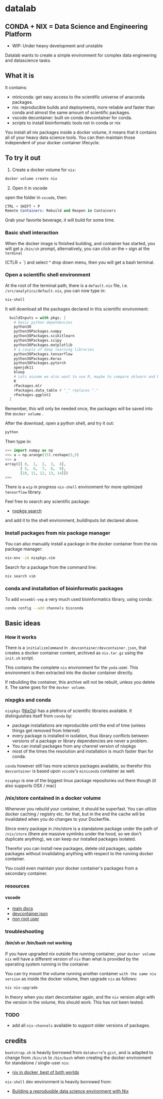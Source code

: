 # datalab

## CONDA + NIX = Data Science and Engineering Platform

- WIP: Under heavy development and unstable

Datalab wants to create a simple environment for complex data engineering
and datascience tasks.

## What it is

It contains:

- miniconda: get easy access to the scientific universe of anaconda packages.
- nix: reproducible builds and deployments, more reliable and faster than conda and almost
  the same amount of scientific packages.
- vscode decontainer: built on conda devcontainer for conda.
- scripts to install bioinformatic tools not in conda or nix

You install all nix packages inside a docker volume, it means that it contains
all of your heavy data science tools. You can then maintain those independent of your
docker container lifecycle.

## To try it out

1. Create a docker volume for `nix`:

```bash
docker volume create nix
```

2. Open it in vscode

open the folder in `vscode`, then:

```s
CTRL + SHIFT + P
Remote Containers: Rebuild and Reopen in Containers
```

Grab your favorite beverage, it will build for some time.

### Basic shell interaction

When the docker image is finished building, and container has started,
you will get a `/bin/sh` prompt,
alternatively, you can click on the `+` sign at the `terminal`

(CTLR + \`) and select ^ drop down menu, then you will get a bash terminal.

### Open a scientific shell environment

At the root of the terminal path, there is a `default.nix` file, i.e.
`/src/analytics/default.nix`, you can now type in:

```bash
nix-shell
```

It will download all the packages declared in this scientific environment:

```nix
  buildInputs = with pkgs; [
    # basic python dependencies
    python38
    python38Packages.numpy
    python38Packages.scikitlearn
    python38Packages.scipy
    python38Packages.matplotlib
    # a couple of deep learning libraries
    python38Packages.tensorflow
    python38Packages.Keras
    python38Packages.pytorch
    openjdk11
    bloop
    # Lets assume we also want to use R, maybe to compare sklearn and R models
    R
    rPackages.mlr
    rPackages.data_table # "_" replaces "."
    rPackages.ggplot2
  ]
```

Remember, this will only be needed once, the packages will be saved into the `docker volume` .

After the download, open a python shell, and try it out:

```bash
python
```

Then type in:

```python
>>> import numpy as np
>>> a = np.arange(15).reshape(3,5)
>>> a
array([[ 0,  1,  2,  3,  4],
       [ 5,  6,  7,  8,  9],
       [10, 11, 12, 13, 14]])
>>>
```

There is a `wip` in progress `nix-shell` environment for more optimized
`tensorflow` library.

Feel free to search any scientific package:

- [nxpkgs search](https://search.nixos.org/packages)

and add it to the shell environment, buildInputs list declared above.

### Install packages from nix package manager

You can also manually install a package in the docker container from the nix package manager:

```bash
nix-env -iA nixpkgs.vim
```

Search for a package from the command line:

```bash
nix search vim
```

### conda and installation of bioinformatic packages

To add `ensembl-vep` a very much used bioinformatics library, using
conda:

```bash
conda config --add channels bioconda
```

## Basic ideas

### How it works

There is a `initializeCommand` in `.devcontainer/devcontainer.json`, that creates a
docker container content, archived as `nix.tar.gz` using the `init.sh` script.

This contains the complete `nix` environment for the `yoda` user. This environment is
then extracted into the docker container directly.

If rebuilding the container, this archive will not be rebuilt, unless you delete it.
The same goes for the `docker volume`.

### nixpgks and conda

`nixpkgs` ([NixOs](https://nixos.org/)) has a plethora of scientific libraries
available. It distinguishes itself from `conda` by:

- package installations are reproducible until the end of time (unless things get removed from Internet)
- every package is installed in isolation, thus library conflicts between
  versions of a package or library dependencies are never a problem.
- You can install packages from any channel version of nixpkgs
- most of the times the resolution and installation is much faster than for conda.

`conda` however still has more science packages available, so therefor this `devcontainer`
is based upon `vscode`'s `miniconda` container as well.

`nixpkgs` is one of the biggest linux package repositories out there though (it also
supports OSX / mac)

### /nix/store contained in a docker volume

Whenever you rebuild your container, it should be superfast. You can utilize
docker caching / registry etc. for that, but in the end the cache will be invalidated
when you do changes to your Dockerfile.

Since every package in /nix/store is a standalone package
under the path of `/nix/store` (there are massive symlinks under the hood,
so we don't duplicate anything), we can keep our installed packages
isolated.

Therefor you can install new packages, delete old packages, update
packages without invalidating anything with respect to the running
docker container.

You could even maintain your docker container's packages from a secondary
container.

### resources

#### vscode

- [main docs](https://code.visualstudio.com/docs/remote/containers)
- [devcontainer.json](https://code.visualstudio.com/docs/remote/devcontainerjson-reference#_variables-in-devcontainerjson)
- [non root user](https://code.visualstudio.com/remote/advancedcontainers/add-nonroot-user)

### troubleshooting

#### /bin/sh or /bin/bash not working

If you have upgraded nix outside the running container, your `docker volume nix`
will have a different version of `nix` than what is provided by the operating system
running in the container.

You can try mount the volume running another container `with the same nix version` as
inside the docker volume, then upgrade `nix` as follows:

```bash
nix nix-upgrade
```

In theory when you start devcontainer again, and the `nix` version align with the version
in the volume, this should work. This has not been tested.

### TODO

- add all `nix-channels` available to support older versions of
  packages.

## credits

`bootstrap.sh` is heavily borrowed from `datakurre`'s `gist`, and is
adapted to change from `/bin/sh` to `/bin/bash` when creating the
docker environment for standalone / single-user `nix`:

- [nix in docker, best of both worlds](https://datakurre.pandala.org/2015/11/nix-in-docker-best-of-both-worlds.html/)

`nix-shell` dev environment is heavily borrowed from:

- [Building a reprodusible data science environment with Nix](https://josephsdavid.github.io/nix.html)
